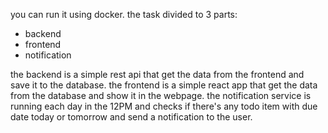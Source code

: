 you can run it using docker.
the task divided to 3 parts:
- backend
- frontend
- notification

the backend is a simple rest api that get the data from the frontend and save it to the database.
the frontend is a simple react app that get the data from the database and show it in the webpage.
the notification service is running each day in the 12PM and checks if there's any todo item with due date today or tomorrow and send a notification to the user.